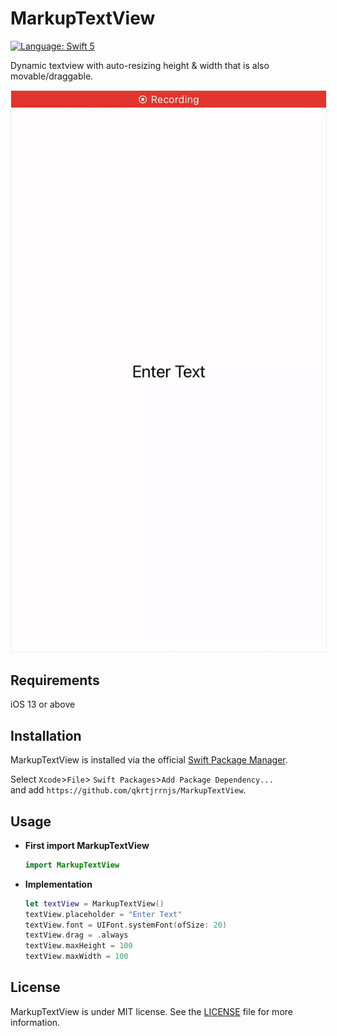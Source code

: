 # MarkupTextView

[![Language: Swift 5](https://img.shields.io/badge/language-swift%205-f48041.svg?style=flat)](https://developer.apple.com/swift)

Dynamic textview with auto-resizing height & width that is also movable/draggable. 

<img src="DEMO.gif" border=1 style="border-color:#eeeeee">

## Requirements
iOS 13 or above

## Installation
MarkupTextView is installed via the official [Swift Package Manager](https://swift.org/package-manager/).  

Select `Xcode`>`File`> `Swift Packages`>`Add Package Dependency...`  
and add `https://github.com/qkrtjrrnjs/MarkupTextView`.

## Usage

- **First import MarkupTextView**
    ```swift
    import MarkupTextView
    ```

- **Implementation**
    ```swift
    let textView = MarkupTextView()
    textView.placeholder = "Enter Text"
    textView.font = UIFont.systemFont(ofSize: 20)
    textView.drag = .always
    textView.maxHeight = 100
    textView.maxWidth = 100
    ```

## License

MarkupTextView is under MIT license. See the [LICENSE](LICENSE) file for more information.
